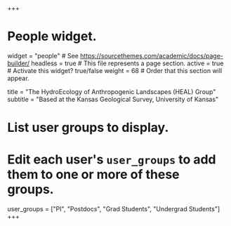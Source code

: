 +++
# People widget.
widget = "people"  # See https://sourcethemes.com/academic/docs/page-builder/
headless = true  # This file represents a page section.
active = true  # Activate this widget? true/false
weight = 68  # Order that this section will appear.

title = "The HydroEcology of Anthropogenic Landscapes (HEAL) Group"
subtitle = "Based at the Kansas Geological Survey, University of Kansas"

# List user groups to display.
#   Edit each user's `user_groups` to add them to one or more of these groups.
user_groups = ["PI", "Postdocs",
               "Grad Students",
               "Undergrad Students"]
+++
